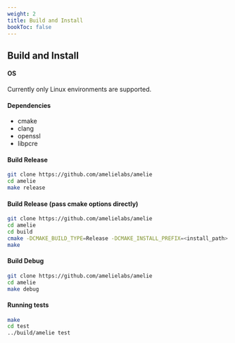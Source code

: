 ```yaml
---
weight: 2
title: Build and Install
bookToc: false
---
```


## Build and Install

#### OS

Currently only Linux environments are supported.

#### Dependencies

- cmake
- clang
- openssl
- libpcre

#### Build Release

```sh
git clone https://github.com/amelielabs/amelie
cd amelie
make release
```

#### Build Release (pass cmake options directly)

```sh
git clone https://github.com/amelielabs/amelie
cd amelie
cd build
cmake -DCMAKE_BUILD_TYPE=Release -DCMAKE_INSTALL_PREFIX=<install_path> .
make
```

#### Build Debug

```sh
git clone https://github.com/amelielabs/amelie
cd amelie
make debug
```

#### Running tests

```sh
make
cd test
../build/amelie test
```
